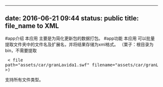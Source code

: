 
---
date: 2016-06-21 09:44
status: public
title: file_name to XML
---

#app介绍
本应用 主要是为简化更新包的数据打包。
#app功能
本应用 可以批量提取文件夹中的文件名及扩展名，并将结果存储为xml格式。
（栗子：根目录为bin，不需要提取<pre>
< file path="assets/car/granLavida1.swf"  filename="assets/car/granLavida1.swf" >)</pre>支持所有文件类型。
